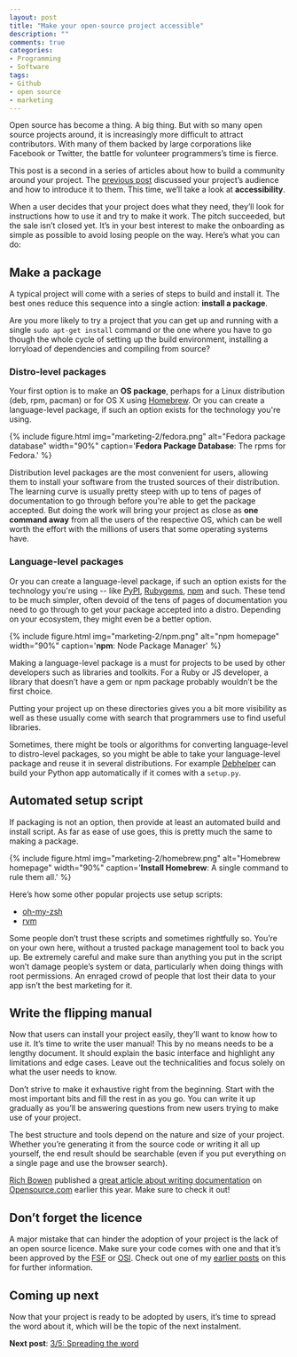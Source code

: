 ```yaml
---
layout: post
title: "Make your open-source project accessible"
description: ""
comments: true
categories:
- Programming
- Software
tags:
- Github
- open source
- marketing
---
```


Open source has become a thing. A big thing. But with so many open source
projects around, it is increasingly more difficult to attract contributors.
With many of them backed by large corporations like Facebook or Twitter, the
battle for volunteer programmers’s time is fierce.

This post is a second in a series of articles about how to build a community
around your project. The [previous
post](http://radek.io/2015/09/14/marketing-for-open-source-projects-1/)
discussed your project’s audience and how to introduce it to them. This time,
we’ll take a look at **accessibility**.

When a user decides that your project does what they need, they’ll look for
instructions how to use it and try to make it work. The pitch succeeded, but
the sale isn’t closed yet. It’s in your best interest to make the onboarding as
simple as possible to avoid losing people on the way. Here’s what you can do:

## Make a package

A typical project will come with a series of steps to build and install it. The
best ones reduce this sequence into a single action: **install a package**.

Are you more likely to try a project that you can get up and running with a
single `sudo apt-get install` command or the one where you have to go though
the whole cycle of setting up the build environment, installing a lorryload of
dependencies and compiling from source?

### Distro-level packages

Your first option is to make an **OS package**, perhaps for a Linux
distribution (deb, rpm, pacman) or for OS X using [Homebrew](http://brew.sh/).
Or you can create a language-level package, if such an option exists for the
technology you're using.

{% include figure.html img="marketing-2/fedora.png" alt="Fedora package database" width="90%" caption='<strong>Fedora Package Database</strong>: The rpms for Fedora.' %}

Distribution level packages are the most convenient for users, allowing them to
install your software from the trusted sources of their distribution. The
learning curve is usually pretty steep with up to tens of pages of documentation
to go through before you're able to get the package accepted. But doing the work
will bring your project as close as **one command away** from all the users of
the respective OS, which can be well worth the effort with the millions of users
that some operating systems have.

### Language-level packages

Or you can create a language-level package, if such an option exists for the
technology you're using -- like [PyPI](https://pypi.python.org/pypi),
[Rubygems](https://rubygems.org/), [npm](https://www.npmjs.com/) and such.
These tend to be much simpler, often devoid of the tens of pages of
documentation you need to go through to get your package accepted into a
distro. Depending on your ecosystem, they might even be a better option.

{% include figure.html img="marketing-2/npm.png" alt="npm homepage" width="90%" caption='<strong>npm</strong>: Node Package Manager' %}

Making a language-level package is a must for projects to be used by other
developers such as libraries and toolkits. For a Ruby or JS developer, a
library that doesn’t have a gem or npm package probably wouldn’t be the first
choice.

Putting your project up on these directories gives you a bit more visibility as
well as these usually come with search that programmers use to find useful
libraries.

Sometimes, there might be tools or algorithms for converting language-level to
distro-level packages, so you might be able to take your language-level package
and reuse it in several distributions. For example
[Debhelper](https://packages.debian.org/jessie/debhelper) can build your Python
app automatically if it comes with a `setup.py`.

## Automated setup script

If packaging is not an option, then provide at least an automated build and
install script. As far as ease of use goes, this is pretty much the same to
making a package.

{% include figure.html img="marketing-2/homebrew.png" alt="Homebrew homepage" width="90%" caption='<strong>Install Homebrew</strong>: A single command to rule them all.' %}

Here’s how some other popular projects use setup scripts:

* [oh-my-zsh](http://ohmyz.sh/)
* [rvm](https://rvm.io/)

Some people don’t trust these scripts and sometimes rightfully so. You’re on
your own here, without a trusted package management tool to back you up. Be
extremely careful and make sure than anything you put in the script won’t
damage people’s system or data, particularly when doing things with root
permissions. An enraged crowd of people that lost their data to your app isn’t
the best marketing for it.

## Write the flipping manual

Now that users can install your project easily, they’ll want to know how to use
it. It’s time to write the user manual! This by no means needs to be a lengthy
document. It should explain the basic interface and highlight any limitations
and edge cases. Leave out the technicalities and focus solely on what the user
needs to know.

Don’t strive to make it exhaustive right from the beginning. Start with the
most important bits and fill the rest in as you go. You can write it up
gradually as you’ll be answering questions from new users trying to make use of
your project.

The best structure and tools depend on the nature and size of your project.
Whether you’re generating it from the source code or writing it all up
yourself, the end result should be searchable (even if you put everything on a
single page and use the browser search).

[Rich Bowen](http://drbacchus.com/) published a [great article about writing
documentation](http://opensource.com/business/15/5/write-better-docs) on
[Opensource.com](http://opensource.com/) earlier this year. Make sure to check
it out!

## Don’t forget the licence

A major mistake that can hinder the adoption of your project is the lack of an
open source licence. Make sure your code comes with one and that it’s been
approved by the [FSF](http://www.fsf.org/) or [OSI](http://opensource.org/).
Check out one of my [earlier
posts](http://radek.io/2015/08/03/picking-an-oss-licence/) on this for further
information.

## Coming up next

Now that your project is ready to be adopted by users, it’s time to spread the
word about it, which will be the topic of the next instalment.

**Next post**: [3/5: Spreading the
word](http://radek.io/2015/09/28/marketing-for-open-source-projects-3/)
